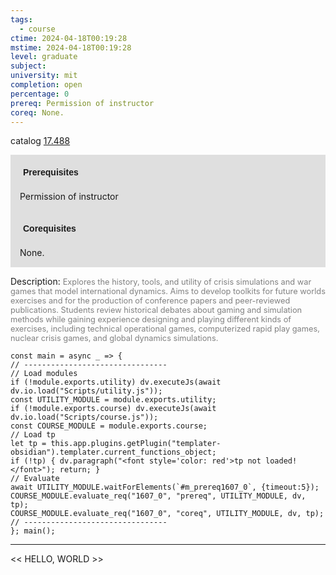 ```yaml
---
tags:
  - course
ctime: 2024-04-18T00:19:28
mstime: 2024-04-18T00:19:28
level: graduate
subject: 
university: mit
completion: open
percentage: 0
prereq: Permission of instructor
coreq: None.
---
```


catalog [17.488](http://student.mit.edu/catalog/m17b.html#17.488)

<span style="display: block; padding: 15px; background-color: rgb(100, 100, 100, 0.2);"><font id="m_prereq1607_0" style="display: block; font-family: Arial, sans-serif; font-weight: bold; padding: 5px">Prerequisites</font><br><span id="prereq1607_0">Permission of instructor</span></span>
<span style="display: block; padding: 15px; background-color: rgb(100, 100, 100, 0.2);"><font id="m_coreq1607_0" style="display: block; font-family: Arial, sans-serif; font-weight: bold; padding: 5px">Corequisites</font><br><span id="coreq1607_0">None.</span></span>

<font style="">Description:</font>
<font style="color: grey; font-size: 0.8rem;">Explores the history, tools, and utility of crisis simulations and war games that model international dynamics. Aims to develop toolkits for future worlds exercises and for the production of conference papers and peer-reviewed publications. Students review historical debates about gaming and simulation methods while gaining experience designing and playing different kinds of exercises, including technical operational games, computerized rapid play games, nuclear crisis games, and global dynamics simulations.</font>

```dataviewjs
const main = async _ => {
// --------------------------------
// Load modules
if (!module.exports.utility) dv.executeJs(await dv.io.load("Scripts/utility.js"));
const UTILITY_MODULE = module.exports.utility;
if (!module.exports.course) dv.executeJs(await dv.io.load("Scripts/course.js"));
const COURSE_MODULE = module.exports.course;
// Load tp
let tp = this.app.plugins.getPlugin("templater-obsidian").templater.current_functions_object;
if (!tp) { dv.paragraph("<font style='color: red'>tp not loaded!</font>"); return; }
// Evaluate
await UTILITY_MODULE.waitForElements(`#m_prereq1607_0`, {timeout:5});
COURSE_MODULE.evaluate_req("1607_0", "prereq", UTILITY_MODULE, dv, tp);
COURSE_MODULE.evaluate_req("1607_0", "coreq", UTILITY_MODULE, dv, tp);
// --------------------------------
}; main();
```

---

<< HELLO, WORLD >>
